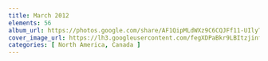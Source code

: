 ```yaml
---
title: March 2012
elements: 56
album_url: https://photos.google.com/share/AF1QipMLdWXz9C6CQJFf11-UIlyT_upcC2Xt8O0dEvfFglDBrrRNr_XMQZsKtSmxWXD-qw?key=dHN0TzZ6QUxKcEU1U05vOTVvcWx1aUplWjNxSDNn
cover_image_url: https://lh3.googleusercontent.com/fegXDPaBkr9LBItzjinfOlzpbPQxDjR9IaM40A-fBXhbM3jWXWVvKe_QWrK4UVS2_LPAKYVPgXN-nhbnSxto244wf3H8Yys1i8JeHL-UVjX8fiK9E80voTZX8NqmzuQ32gMi3hlJ_1uljOjekv5zInAdjA5C-3RH8nGuzijqwIYxwunwPvDn_LM8BIbX5nK_S5VofVUy6c0qGboOvkT5RP0IT-0c7xqqxr_NRgWrliVtAncunoiTazw9fKPyECgPVKXXUaz-VLXkmHCtvKybtZps559GSD9TXIUcRdEhIDfID8BzZL9gd_jkIeh076eeukeRur0Gz4zvDmyGK67CNqZPYHmE42-lDhrrG-fbeF0cPsFqKSfuZNM1jqCph3OZhLBxrHa4hfU7B4_pOtsMmTfbHEvSbGU9uHBmoqtxcWkyHfQw_45OMbwotLRNjhVf1bplkLryuvg_011qUJyGGWldiuB-WJMSs25j6KqJJlW0WnmXp0WFwZ6L0BXIQHvqc5Yd4x172xlmKl7KMTmVu9lQzq2Hc89Dm1P46Qt3YuKpuTGnAH57NZMKVGNbs5MAhW45Lz9M8w9yyUADDxiDTcn1Jl69L5yYP2U0JIvurjSYW14955GoJ1ixHpbJowKiWyihziSLn-w1JHrP1kPthVW6=s195-p-k-no
categories: [ North America, Canada ]
---
```

